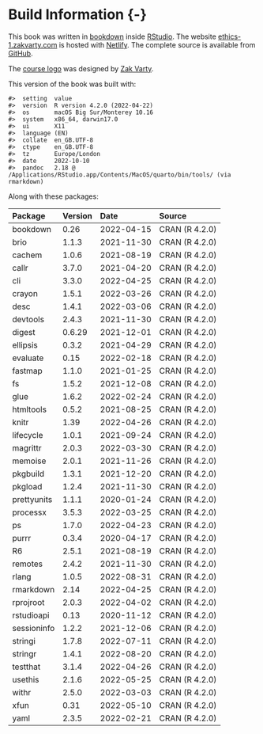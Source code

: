 
# Build Information {-}

This book was written in [bookdown](http://bookdown.org/) inside [RStudio](http://www.rstudio.com/ide/). The website [ethics-1.zakvarty.com](https://ethics-1.zakvarty.com) is hosted with [Netlify](https://www.netlify.com). The complete source is available from [GitHub](https://github.com/zakvarty/ethics-1).

The [course logo](assets/ethics-1-logo.png) was designed by [Zak Varty](https://www.zakvarty.com/).

This version of the book was built with:


```
#>  setting  value
#>  version  R version 4.2.0 (2022-04-22)
#>  os       macOS Big Sur/Monterey 10.16
#>  system   x86_64, darwin17.0
#>  ui       X11
#>  language (EN)
#>  collate  en_GB.UTF-8
#>  ctype    en_GB.UTF-8
#>  tz       Europe/London
#>  date     2022-10-10
#>  pandoc   2.18 @ /Applications/RStudio.app/Contents/MacOS/quarto/bin/tools/ (via rmarkdown)
```

Along with these packages:


|Package     |Version |Date       |Source         |
|:-----------|:-------|:----------|:--------------|
|bookdown    |0.26    |2022-04-15 |CRAN (R 4.2.0) |
|brio        |1.1.3   |2021-11-30 |CRAN (R 4.2.0) |
|cachem      |1.0.6   |2021-08-19 |CRAN (R 4.2.0) |
|callr       |3.7.0   |2021-04-20 |CRAN (R 4.2.0) |
|cli         |3.3.0   |2022-04-25 |CRAN (R 4.2.0) |
|crayon      |1.5.1   |2022-03-26 |CRAN (R 4.2.0) |
|desc        |1.4.1   |2022-03-06 |CRAN (R 4.2.0) |
|devtools    |2.4.3   |2021-11-30 |CRAN (R 4.2.0) |
|digest      |0.6.29  |2021-12-01 |CRAN (R 4.2.0) |
|ellipsis    |0.3.2   |2021-04-29 |CRAN (R 4.2.0) |
|evaluate    |0.15    |2022-02-18 |CRAN (R 4.2.0) |
|fastmap     |1.1.0   |2021-01-25 |CRAN (R 4.2.0) |
|fs          |1.5.2   |2021-12-08 |CRAN (R 4.2.0) |
|glue        |1.6.2   |2022-02-24 |CRAN (R 4.2.0) |
|htmltools   |0.5.2   |2021-08-25 |CRAN (R 4.2.0) |
|knitr       |1.39    |2022-04-26 |CRAN (R 4.2.0) |
|lifecycle   |1.0.1   |2021-09-24 |CRAN (R 4.2.0) |
|magrittr    |2.0.3   |2022-03-30 |CRAN (R 4.2.0) |
|memoise     |2.0.1   |2021-11-26 |CRAN (R 4.2.0) |
|pkgbuild    |1.3.1   |2021-12-20 |CRAN (R 4.2.0) |
|pkgload     |1.2.4   |2021-11-30 |CRAN (R 4.2.0) |
|prettyunits |1.1.1   |2020-01-24 |CRAN (R 4.2.0) |
|processx    |3.5.3   |2022-03-25 |CRAN (R 4.2.0) |
|ps          |1.7.0   |2022-04-23 |CRAN (R 4.2.0) |
|purrr       |0.3.4   |2020-04-17 |CRAN (R 4.2.0) |
|R6          |2.5.1   |2021-08-19 |CRAN (R 4.2.0) |
|remotes     |2.4.2   |2021-11-30 |CRAN (R 4.2.0) |
|rlang       |1.0.5   |2022-08-31 |CRAN (R 4.2.0) |
|rmarkdown   |2.14    |2022-04-25 |CRAN (R 4.2.0) |
|rprojroot   |2.0.3   |2022-04-02 |CRAN (R 4.2.0) |
|rstudioapi  |0.13    |2020-11-12 |CRAN (R 4.2.0) |
|sessioninfo |1.2.2   |2021-12-06 |CRAN (R 4.2.0) |
|stringi     |1.7.8   |2022-07-11 |CRAN (R 4.2.0) |
|stringr     |1.4.1   |2022-08-20 |CRAN (R 4.2.0) |
|testthat    |3.1.4   |2022-04-26 |CRAN (R 4.2.0) |
|usethis     |2.1.6   |2022-05-25 |CRAN (R 4.2.0) |
|withr       |2.5.0   |2022-03-03 |CRAN (R 4.2.0) |
|xfun        |0.31    |2022-05-10 |CRAN (R 4.2.0) |
|yaml        |2.3.5   |2022-02-21 |CRAN (R 4.2.0) |

